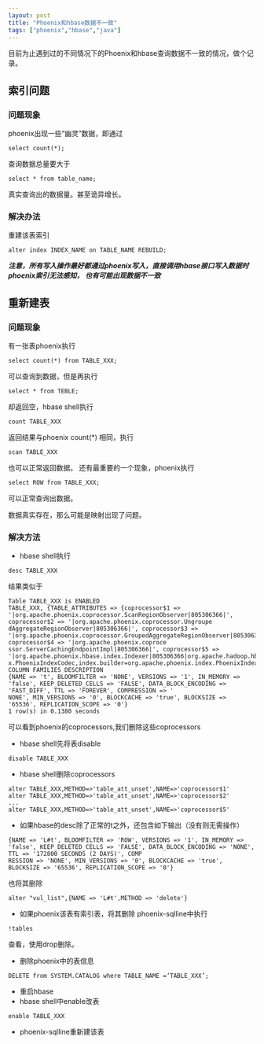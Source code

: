```yaml
---
layout: post
title: "Phoenix和hbase数据不一致"
tags: ["phoenix","hbase","java"]
---
```


目前为止遇到过的不同情况下的Phoenix和hbase查询数据不一致的情况，做个记录。

## 索引问题

### 问题现象
phoenix出现一些“幽灵”数据，即通过
```roomsql
select count(*);
```
查询数据总量要大于
```roomsql
select * from table_name;
```
真实查询出的数据量。甚至诡异增长。

### 解决办法
重建该表索引
```shell
alter index INDEX_NAME on TABLE_NAME REBUILD;
```

***注意，所有写入操作最好都通过phoenix写入，直接调用hbase接口写入数据时phoenix索引无法感知，
也有可能出现数据不一致***


## 重新建表

### 问题现象
有一张表phoenix执行
```roomsql
select count(*) from TABLE_XXX;
```
可以查询到数据，但是再执行
```roomsql
select * from TEBLE;
```
却返回空，hbase shell执行
```roomsql
count TABLE_XXX
```
返回结果与phoenix count(*) 相同，执行
```shell
scan TABLE_XXX
```
也可以正常返回数据。 还有最重要的一个现象，phoenix执行
```roomsql
select ROW from TABLE_XXX;
```
可以正常查询出数据。

数据真实存在，那么可能是映射出现了问题。

### 解决方法
+ hbase shell执行
```shell
desc TABLE_XXX
```
结果类似于
```shell
Table TABLE_XXX is ENABLED                                                                                                                                                   
TABLE_XXX, {TABLE_ATTRIBUTES => {coprocessor$1 => '|org.apache.phoenix.coprocessor.ScanRegionObserver|805306366|', coprocessor$2 => '|org.apache.phoenix.coprocessor.Ungroupe
dAggregateRegionObserver|805306366|', coprocessor$3 => '|org.apache.phoenix.coprocessor.GroupedAggregateRegionObserver|805306366|', coprocessor$4 => '|org.apache.phoenix.coproce
ssor.ServerCachingEndpointImpl|805306366|', coprocessor$5 => '|org.apache.phoenix.hbase.index.Indexer|805306366|org.apache.hadoop.hbase.index.codec.class=org.apache.phoenix.inde
x.PhoenixIndexCodec,index.builder=org.apache.phoenix.index.PhoenixIndexBuilder'}                                                                                                 
COLUMN FAMILIES DESCRIPTION                                                                                                                                                      
{NAME => 't', BLOOMFILTER => 'NONE', VERSIONS => '1', IN_MEMORY => 'false', KEEP_DELETED_CELLS => 'FALSE', DATA_BLOCK_ENCODING => 'FAST_DIFF', TTL => 'FOREVER', COMPRESSION => '
NONE', MIN_VERSIONS => '0', BLOCKCACHE => 'true', BLOCKSIZE => '65536', REPLICATION_SCOPE => '0'}                                                                                
1 row(s) in 0.1380 seconds
```
可以看到phoenix的coprocessors,我们删除这些coprocessors
+ hbase shell先将表disable
```shell
disable TABLE_XXX
```
+ hbase shell删除coprocessors
```shell
alter TABLE_XXX,METHOD=>'table_att_unset',NAME=>'coprocessor$1'
alter TABLE_XXX,METHOD=>'table_att_unset',NAME=>'coprocessor$2'
...
alter TABLE_XXX,METHOD=>'table_att_unset',NAME=>'coprocessor$5'
```
+ 如果hbase的desc除了正常的t之外，还包含如下输出（没有则无需操作）
```shell
{NAME => 'L#t', BLOOMFILTER => 'ROW', VERSIONS => '1', IN_MEMORY => 'false', KEEP_DELETED_CELLS => 'FALSE', DATA_BLOCK_ENCODING => 'NONE', TTL => '172800 SECONDS (2 DAYS)', COMP
RESSION => 'NONE', MIN_VERSIONS => '0', BLOCKCACHE => 'true', BLOCKSIZE => '65536', REPLICATION_SCOPE => '0'}
```
也将其删除
```shell
alter "vul_list",{NAME => 'L#t',METHOD => 'delete'}
```
+ 如果phoenix该表有索引表，将其删除
phoenix-sqlline中执行
```shell
!tables
```
查看，使用drop删除。

+ 删除phoenix中的表信息
```roomsql
DELETE from SYSTEM.CATALOG where TABLE_NAME =‘TABLE_XXX’;
```

+ 重启hbase
+ hbase shell中enable改表
```roomsql
enable TABLE_XXX
```
+ phoenix-sqlline重新建该表